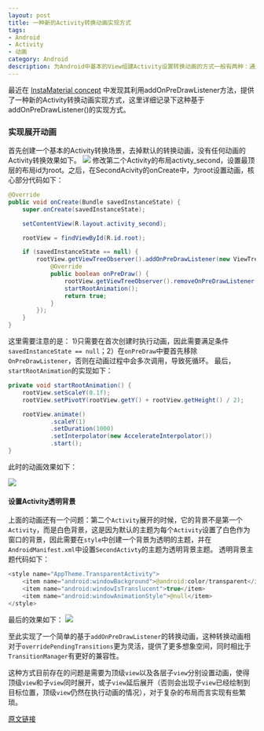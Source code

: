 ```yaml
---
layout: post
title: 一种新的Activity转换动画实现方式
tags:
- Android
- Activity
- 动画
category: Android
description: 为Android中基本的View组建Activity设置转换动画的方式一般有两种：通过overridePendingTransitions设置，以及使用TransitionManager实现。overridePendingTransitions只能使用XML来设置Activity的进入和退出动画，局限性很大。而使用TransitionManager只兼容API level 19及以上的设备。
---
```

最近在 [InstaMaterial concept](http://frogermcs.github.io/Instagram-with-Material-Design-concept-part-2-Comments-transition/) 中发现其利用addOnPreDrawListener方法，提供了一种新的Activity转换动画实现方式，这里详细记录下这种基于addOnPreDrawListener()的实现方式。
<!-- more -->
### 实现展开动画
首先创建一个基本的Activity转换场景，去掉默认的转换动画，没有任何动画的Activity转换效果如下。
![](http://codethink.me/images/transition-no-anim.gif)
修改第二个Activity的布局activty_second，设置最顶层的布局id为root。之后，在SecondAcivity的onCreate中，为root设置动画，核心部分代码如下：
```java
@Override
public void onCreate(Bundle savedInstanceState) {
    super.onCreate(savedInstanceState);

    setContentView(R.layout.activity_second);

    rootView = findViewById(R.id.root);

    if (savedInstanceState == null) {
        rootView.getViewTreeObserver().addOnPreDrawListener(new ViewTreeObserver.OnPreDrawListener() {
            @Override
            public boolean onPreDraw() {
                rootView.getViewTreeObserver().removeOnPreDrawListener(this);
                startRootAnimation();
                return true;
            }
        });
    }
}
```
这里需要注意的是： 1)只需要在首次创建时执行动画，因此需要满足条件``savedInstanceState == null``；2）在``onPreDraw``中要首先移除``OnPreDrawListener``，否则在动画过程中会多次调用，导致死循环。
最后，``startRootAnimation``的实现如下：
```java
private void startRootAnimation() {
    rootView.setScaleY(0.1f);
    rootView.setPivotY(rootView.getY() + rootView.getHeight() / 2);

    rootView.animate()
            .scaleY(1)
            .setDuration(1000)
            .setInterpolator(new AccelerateInterpolator())
            .start();
}
```
此时的动画效果如下：

![](http://codethink.me/images/transition-basic-anim.gif)

#### 设置Activity透明背景
上面的动画还有一个问题：第二个``Activity``展开的时候，它的背景不是第一个``Activity``，而是白色背景，这是因为默认的主题为每个``Activity``设置了白色作为窗口的背景，因此需要在``style``中创建一个背景为透明的主题，并在``AndroidManifest.xml``中设置``SecondActivty``的主题为透明背景主题。
透明背景主题代码如下：
``` java
<style name="AppTheme.TransparentActivity">
    <item name="android:windowBackground">@android:color/transparent</item>
    <item name="android:windowIsTranslucent">true</item>
    <item name="android:windowAnimationStyle">@null</item>
</style>

```
最后的效果如下：
![](http://codethink.me/images/transition-anim.gif)

至此实现了一个简单的基于``addOnPreDrawListener``的转换动画，这种转换动画相对于``overridePendingTransitions``更为灵活，提供了更多想象空间，同时相比于``TransitionManager``有更好的兼容性。

这种方式目前存在的问题是需要为顶级``view``以及各层子``view``分别设置动画，使得顶级``view``和子``view``同时展开，或子``view``延后展开（否则会出现子``view``已经绘制到目标位置，顶级``view``仍然在执行动画的情况），对于复杂的布局而言实现有些繁琐。

[原文链接](http://codethink.me/2015/06/21/a-new-implementation-of-activity-transition-animations/)
